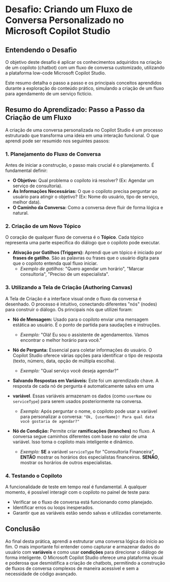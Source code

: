 # Desafio: Criando um Fluxo de Conversa Personalizado no Microsoft Copilot Studio

## Entendendo o Desafio

O objetivo deste desafio é aplicar os conhecimentos adquiridos na criação de um copiloto (chatbot) com um fluxo de conversa customizado, utilizando a plataforma low-code Microsoft Copilot Studio.

Este resumo detalha o passo a passo e os principais conceitos aprendidos durante a exploração do conteúdo prático, simulando a criação de um fluxo para agendamento de um serviço fictício.

## Resumo do Aprendizado: Passo a Passo da Criação de um Fluxo

A criação de uma conversa personalizada no Copilot Studio é um processo estruturado que transforma uma ideia em uma interação funcional. O que aprendi pode ser resumido nos seguintes passos:

### 1. Planejamento do Fluxo de Conversa

Antes de iniciar a construção, o passo mais crucial é o planejamento. É fundamental definir:
* **O Objetivo:** Qual problema o copiloto irá resolver? (Ex: Agendar um serviço de consultoria).
* **As Informações Necessárias:** O que o copiloto precisa perguntar ao usuário para atingir o objetivo? (Ex: Nome do usuário, tipo de serviço, melhor data).
* **O Caminho da Conversa:** Como a conversa deve fluir de forma lógica e natural.

### 2. Criação de um Novo Tópico

O coração de qualquer fluxo de conversa é o **Tópico**. Cada tópico representa uma parte específica do diálogo que o copiloto pode executar.

* **Ativação por Gatilhos (Triggers):** Aprendi que um tópico é iniciado por **frases de gatilho**. São as palavras ou frases que o usuário digita para que o copiloto entenda qual fluxo iniciar.
    * *Exemplo de gatilhos:* "Quero agendar um horário", "Marcar consultoria", "Preciso de um especialista".

### 3. Utilizando a Tela de Criação (Authoring Canvas)

A Tela de Criação é a interface visual onde o fluxo da conversa é desenhado. O processo é intuitivo, conectando diferentes "nós" (nodes) para construir o diálogo. Os principais nós que utilizei foram:

* **Nó de Mensagem:** Usado para o copiloto enviar uma mensagem estática ao usuário. É o ponto de partida para saudações e instruções.
    * *Exemplo:* "Olá! Eu sou o assistente de agendamentos. Vamos encontrar o melhor horário para você."

* **Nó de Pergunta:** Essencial para coletar informações do usuário. O Copilot Studio oferece várias opções para identificar o tipo de resposta (texto, número, data, opção de múltipla escolha).
    * *Exemplo:* "Qual serviço você deseja agendar?"

* **Salvando Respostas em Variáveis:** Este foi um aprendizado chave. A resposta de cada nó de pergunta é automaticamente salva em uma
* **variável**. Essas variáveis armazenam os dados (como `userName` ou `serviceType`) para serem usados posteriormente na conversa.
    * *Exemplo:* Após perguntar o nome, o copiloto pode usar a variável para personalizar a conversa: `"Ok, {userName}! Para qual data você gostaria de agendar?"`

* **Nó de Condição:** Permite criar **ramificações (branches)** no fluxo. A conversa segue caminhos diferentes com base no valor de uma variável. Isso torna o copiloto mais inteligente e dinâmico.
    * *Exemplo:* **SE** a variável `serviceType` for "Consultoria Financeira", **ENTÃO** mostrar os horários dos especialistas financeiros. **SENÃO**, mostrar os horários de outros especialistas.

### 4. Testando o Copiloto

A funcionalidade de teste em tempo real é fundamental. A qualquer momento, é possível interagir com o copiloto no painel de teste para:
* Verificar se o fluxo de conversa está funcionando como planejado.
* Identificar erros ou loops inesperados.
* Garantir que as variáveis estão sendo salvas e utilizadas corretamente.

## Conclusão

Ao final desta prática, aprendi a estruturar uma conversa lógica do início ao fim. O mais importante foi entender como capturar e armazenar dados do usuário com 
**variáveis** e como usar **condições** para direcionar o diálogo de forma inteligente. O Microsoft Copilot Studio oferece uma plataforma visual 
e poderosa que desmistifica a criação de chatbots, permitindo a construção de fluxos de conversa complexos de maneira acessível e sem a necessidade de código avançado.
